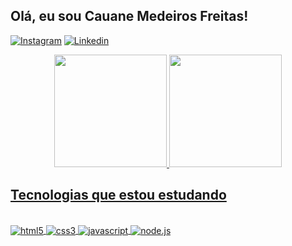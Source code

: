 ##  Olá, eu sou Cauane Medeiros Freitas!
[![Instagram](https://img.shields.io/badge/Instagram-E4405F?style=for-the-badge&logo=instagram&logoColor=white)](https://www.instagram.com/cauanemedeiros/)
[![Linkedin](https://img.shields.io/badge/LinkedIn-0077B5?style=for-the-badge&logo=linkedin&logoColor=white)](https://www.linkedin.com/in/cauanemedeiros/)
<div align="center">
  <a href="https://github.com/cauanemedeiros">
  <img height="180em" src="https://github-readme-stats.vercel.app/api?username=cauanemedeiros&show_icons=true&theme=dracula&include_all_commits=true&count_private=true"/>
  <img height="180em" src="https://github-readme-stats.vercel.app/api/top-langs/?username=cauanemedeiros&layout=compact&langs_count=7&theme=dracula"/>
</div>

  ## Tecnologias que estou estudando
 
  <div style="displa: inline_block"><br/>
    <img align="center" alt="html5" src="https://img.shields.io/badge/HTML5-E34F26?style=for-the-badge&logo=html5&logoColor=white">
     <img align="center" alt="css3" src="https://img.shields.io/badge/CSS3-1572B6?style=for-the-badge&logo=css3&logoColor=white">
     <img align="center" alt="javascript" src="https://img.shields.io/badge/JavaScript-323330?style=for-the-badge&logo=javascript&logoColor=F7DF1E">
    <img align="center" alt="node.js" src="https://img.shields.io/badge/Node.js-43853D?style=for-the-badge&logo=node.js&logoColor=white">
  </div>
 
  
 
</div>
